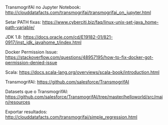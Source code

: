 TransmogrifAI no Jupyter Notebook:
http://clouddatafacts.com/transmogrifai/transmogrifai_on_jupyter.html

Setar PATH fixas:
https://www.cyberciti.biz/faq/linux-unix-set-java_home-path-variable/

JDK 1.8:
https://docs.oracle.com/cd/E19182-01/821-0917/inst_jdk_javahome_t/index.html

Docker Permission Issue:
https://stackoverflow.com/questions/48957195/how-to-fix-docker-got-permission-denied-issue

Scala:
https://docs.scala-lang.org/overviews/scala-book/introduction.html

TransmogrifAI:
https://github.com/salesforce/TransmogrifAI

Datasets que o TransmogrifAI:
https://github.com/salesforce/TransmogrifAI/tree/master/helloworld/src/main/resources

Exportar resultados:
http://clouddatafacts.com/transmogrifai/simple_regression.html


